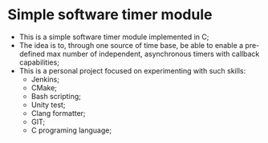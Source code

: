 # Simple software timer module

- This is a simple software timer module implemented in C;
- The idea is to, through one source of time base, be able to enable a pre-defined max number of independent, asynchronous timers with callback capabilities;
- This is a personal project focused on experimenting with such skills:
    - Jenkins;
    - CMake;
    - Bash scripting;
    - Unity test;
    - Clang formatter;
    - GIT;
    - C programing language;